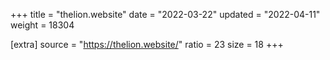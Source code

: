 +++
title = "thelion.website"
date = "2022-03-22"
updated = "2022-04-11"
weight = 18304

[extra]
source = "https://thelion.website/"
ratio = 23
size = 18
+++
